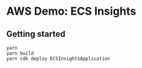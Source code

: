 # AWS Demo: ECS Insights

## Getting started

```
yarn
yarn build
yarn cdk deploy ECSInsightsApplication
```